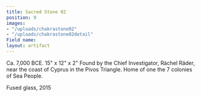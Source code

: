 ```yaml
---
title: Sacred Stone 02
position: 9
images:
- "/uploads/chakrastone02"
- "/uploads/chakrastone02detail"
Field name: 
layout: artifact
---
```


Ca. 7,000 BCE.
15" x 12" x 2"
Found by the Chief Investigator, Ráchel Räder, near the coast of Cyprus in the Pivos Triangle. Home of one the 7 colonies of Sea People.

Fused glass, 2015
